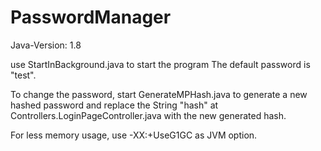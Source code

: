 # PasswordManager

Java-Version: 1.8

use StartInBackground.java to start the program
The default password is "test".

To change the password, start GenerateMPHash.java to generate a new hashed password and replace the String "hash" at Controllers.LoginPageController.java with the new generated hash.

For less memory usage, use -XX:+UseG1GC as JVM option.